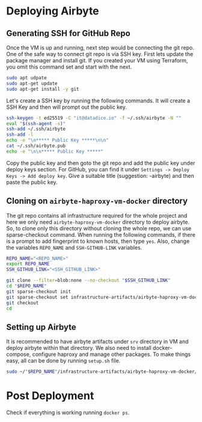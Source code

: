 # Deploying Airbyte

## Generating SSH for GitHub Repo

Once the VM is up and running, next step would be connecting the git repo. One of the safe way to connect git repo is via SSH key. First lets update the package manager and install git. If you created your VM using Terraform, you omit this command set and start with the next.

```bash
sudo apt udpate
sudo apt-get update
sudo apt-get install -y git
```

Let's create a SSH key by running the following commands. It will create a SSH Key and then will prompt out the public key.

```bash
ssh-keygen -t ed25519 -C "it@datadice.io" -f ~/.ssh/airbyte -N ""
eval "$(ssh-agent -s)"
ssh-add ~/.ssh/airbyte
ssh-add -l
echo -e "\n***** Public Key *****\n\n"
cat ~/.ssh/airbyte.pub
echo -e "\n\n***** Public Key *****"
```

Copy the public key and then goto the git repo and add the public key under deploy keys section. For GitHub, you can find it under `Settings -> Deploy Keys -> Add deploy key`. Give a suitable title (suggestion: <PROJECT-NAME>-airbyte) and then paste the public key.

## Cloning on `airbyte-haproxy-vm-docker` directory

The git repo contains all infrastructure required for the whole project and here we only need `airbyte-haproxy-vm-docker` directory to deploy airbyte. So, to clone only this directory without cloning the whole repo, we can use sparse-checkout command. When running the following commands, if there is a prompt to add fingerprint to known hosts, then type `yes`. Also, change the variables `REPO_NAME` and `SSH-GITHUB-LINK` variables.

```bash
REPO_NAME="<REPO_NAME>"
export REPO_NAME
SSH_GITHUB_LINK="<SSH_GITHUB_LINK>"

git clone --filter=blob:none --no-checkout "$SSH_GITHUB_LINK"
cd "$REPO_NAME"
git sparse-checkout init
git sparse-checkout set infrastructure-artifacts/airbyte-haproxy-vm-docker
git checkout
cd
```

## Setting up Airbyte

It is recommended to have airbyte artifacts under `srv` directory in VM and deploy airbyte within that directory. We also need to install docker-compose, configure haproxy and manage other packages. To make things easy, all can be done by running `setup.sh` file.

```bash
sudo ~/"$REPO_NAME"/infrastructure-artifacts/airbyte-haproxy-vm-docker/setup.sh
```

# Post Deployment

Check if everything is working running `docker ps`.
